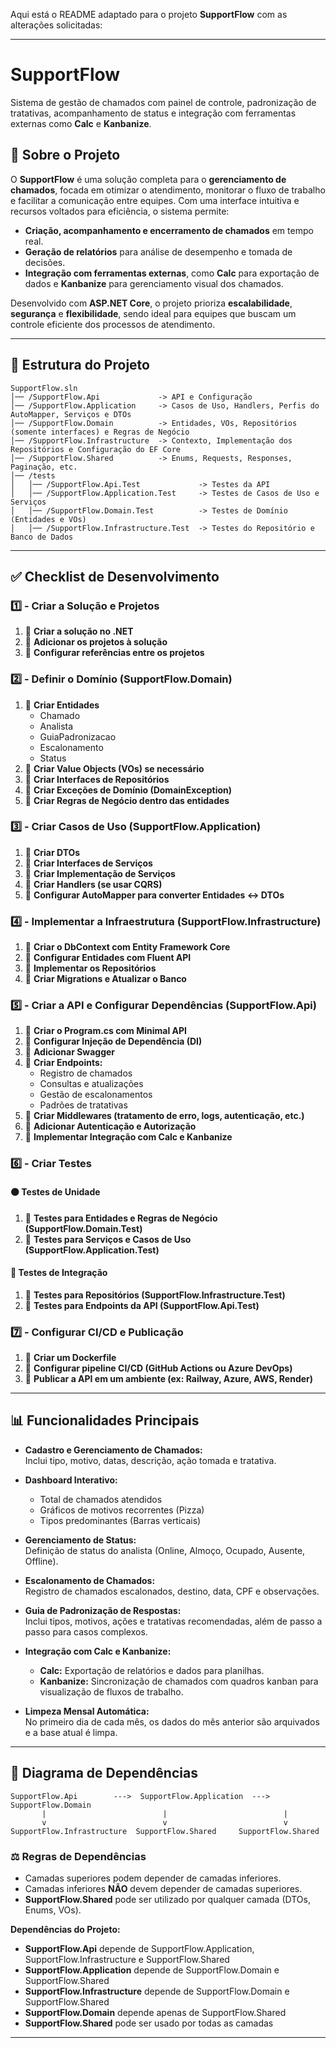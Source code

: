 Aqui está o README adaptado para o projeto **SupportFlow** com as alterações solicitadas:

---

# SupportFlow

Sistema de gestão de chamados com painel de controle, padronização de tratativas, acompanhamento de status e integração com ferramentas externas como **Calc** e **Kanbanize**.

## 📄 Sobre o Projeto

O **SupportFlow** é uma solução completa para o **gerenciamento de chamados**, focada em otimizar o atendimento, monitorar o fluxo de trabalho e facilitar a comunicação entre equipes. Com uma interface intuitiva e recursos voltados para eficiência, o sistema permite:

- **Criação, acompanhamento e encerramento de chamados** em tempo real.  
- **Geração de relatórios** para análise de desempenho e tomada de decisões.  
- **Integração com ferramentas externas**, como **Calc** para exportação de dados e **Kanbanize** para gerenciamento visual dos chamados.

Desenvolvido com **ASP.NET Core**, o projeto prioriza **escalabilidade**, **segurança** e **flexibilidade**, sendo ideal para equipes que buscam um controle eficiente dos processos de atendimento.

---

## 📂 Estrutura do Projeto

```
SupportFlow.sln
│── /SupportFlow.Api             -> API e Configuração
│── /SupportFlow.Application     -> Casos de Uso, Handlers, Perfis do AutoMapper, Serviços e DTOs
│── /SupportFlow.Domain          -> Entidades, VOs, Repositórios (somente interfaces) e Regras de Negócio
│── /SupportFlow.Infrastructure  -> Contexto, Implementação dos Repositórios e Configuração do EF Core
│── /SupportFlow.Shared          -> Enums, Requests, Responses, Paginação, etc.
│── /tests
│   │── /SupportFlow.Api.Test             -> Testes da API
│   │── /SupportFlow.Application.Test     -> Testes de Casos de Uso e Serviços
│   │── /SupportFlow.Domain.Test          -> Testes de Domínio (Entidades e VOs)
│   │── /SupportFlow.Infrastructure.Test  -> Testes do Repositório e Banco de Dados
```

---

## ✅ Checklist de Desenvolvimento

### 1️⃣ - Criar a Solução e Projetos
1. 🔲 **Criar a solução no .NET**
2. 🔲 **Adicionar os projetos à solução**
3. 🔲 **Configurar referências entre os projetos**

### 2️⃣ - Definir o Domínio (SupportFlow.Domain)
1. 🔲 **Criar Entidades**  
   - Chamado  
   - Analista  
   - GuiaPadronizacao  
   - Escalonamento  
   - Status  
2. 🔲 **Criar Value Objects (VOs) se necessário**
3. 🔲 **Criar Interfaces de Repositórios**
4. 🔲 **Criar Exceções de Domínio (DomainException)**
5. 🔲 **Criar Regras de Negócio dentro das entidades**

### 3️⃣ - Criar Casos de Uso (SupportFlow.Application)
1. 🔲 **Criar DTOs**  
2. 🔲 **Criar Interfaces de Serviços**
3. 🔲 **Criar Implementação de Serviços**
4. 🔲 **Criar Handlers (se usar CQRS)**
5. 🔲 **Configurar AutoMapper para converter Entidades <-> DTOs**

### 4️⃣ - Implementar a Infraestrutura (SupportFlow.Infrastructure)
1. 🔲 **Criar o DbContext com Entity Framework Core**
2. 🔲 **Configurar Entidades com Fluent API**
3. 🔲 **Implementar os Repositórios**
4. 🔲 **Criar Migrations e Atualizar o Banco**

### 5️⃣ - Criar a API e Configurar Dependências (SupportFlow.Api)
1. 🔲 **Criar o Program.cs com Minimal API**
2. 🔲 **Configurar Injeção de Dependência (DI)**
3. 🔲 **Adicionar Swagger**
4. 🔲 **Criar Endpoints:**  
   - Registro de chamados  
   - Consultas e atualizações  
   - Gestão de escalonamentos  
   - Padrões de tratativas  
5. 🔲 **Criar Middlewares (tratamento de erro, logs, autenticação, etc.)**
6. 🔲 **Adicionar Autenticação e Autorização**
7. 🔲 **Implementar Integração com Calc e Kanbanize**

### 6️⃣ - Criar Testes
#### 🟠 Testes de Unidade
1. 🔲 **Testes para Entidades e Regras de Negócio (SupportFlow.Domain.Test)**
2. 🔲 **Testes para Serviços e Casos de Uso (SupportFlow.Application.Test)**

#### 🔵 Testes de Integração
1. 🔲 **Testes para Repositórios (SupportFlow.Infrastructure.Test)**
2. 🔲 **Testes para Endpoints da API (SupportFlow.Api.Test)**

### 7️⃣ - Configurar CI/CD e Publicação
1. 🔲 **Criar um Dockerfile**
2. 🔲 **Configurar pipeline CI/CD (GitHub Actions ou Azure DevOps)**
3. 🔲 **Publicar a API em um ambiente (ex: Railway, Azure, AWS, Render)**

---

## 📊 Funcionalidades Principais

- **Cadastro e Gerenciamento de Chamados:**  
  Inclui tipo, motivo, datas, descrição, ação tomada e tratativa.

- **Dashboard Interativo:**  
  - Total de chamados atendidos  
  - Gráficos de motivos recorrentes (Pizza)  
  - Tipos predominantes (Barras verticais)

- **Gerenciamento de Status:**  
  Definição de status do analista (Online, Almoço, Ocupado, Ausente, Offline).

- **Escalonamento de Chamados:**  
  Registro de chamados escalonados, destino, data, CPF e observações.

- **Guia de Padronização de Respostas:**  
  Inclui tipos, motivos, ações e tratativas recomendadas, além de passo a passo para casos complexos.

- **Integração com Calc e Kanbanize:**  
  - **Calc:** Exportação de relatórios e dados para planilhas.  
  - **Kanbanize:** Sincronização de chamados com quadros kanban para visualização de fluxos de trabalho.

- **Limpeza Mensal Automática:**  
  No primeiro dia de cada mês, os dados do mês anterior são arquivados e a base atual é limpa.

---

## 📐 Diagrama de Dependências

```
SupportFlow.Api        --->  SupportFlow.Application  --->  SupportFlow.Domain
       |                          |                          |
       v                          v                          v
SupportFlow.Infrastructure  SupportFlow.Shared     SupportFlow.Shared
```

### ⚖️ Regras de Dependências
* Camadas superiores podem depender de camadas inferiores.  
* Camadas inferiores **NÃO** devem depender de camadas superiores.  
* **SupportFlow.Shared** pode ser utilizado por qualquer camada (DTOs, Enums, VOs).

**Dependências do Projeto:**
* **SupportFlow.Api** depende de SupportFlow.Application, SupportFlow.Infrastructure e SupportFlow.Shared  
* **SupportFlow.Application** depende de SupportFlow.Domain e SupportFlow.Shared  
* **SupportFlow.Infrastructure** depende de SupportFlow.Domain e SupportFlow.Shared  
* **SupportFlow.Domain** depende apenas de SupportFlow.Shared  
* **SupportFlow.Shared** pode ser usado por todas as camadas

---

